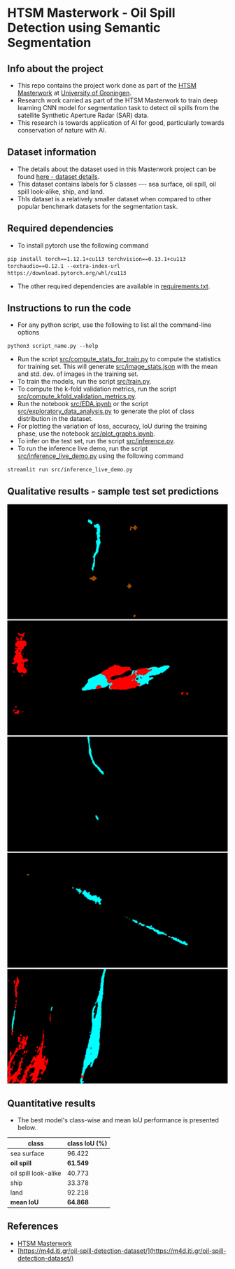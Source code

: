 # HTSM Masterwork - Oil Spill Detection using Semantic Segmentation


## Info about the project
* This repo contains the project work done as part of the [HTSM Masterwork](https://www.rug.nl/education/honours-college/htsm-masterprogramme/about-the-programme) at [University of Groningen](https://www.rug.nl/).
* Research work carried as part of the HTSM Masterwork to train deep learning CNN model for segmentation task to detect oil spills from the satellite
Synthetic Aperture Radar (SAR) data.
* This research is towards application of AI for good, particularly towards conservation of nature with AI.


## Dataset information
* The details about the dataset used in this Masterwork project can be found [here - dataset details](https://m4d.iti.gr/oil-spill-detection-dataset/).
* This dataset contains labels for 5 classes --- sea surface, oil spill, oil spill look-alike, ship, and land.
* ThIs dataset is a relatively smaller dataset when compared to other popular benchmark datasets for the segmentation task.

## Required dependencies
* To install pytorch use the following command
```
pip install torch==1.12.1+cu113 torchvision==0.13.1+cu113 torchaudio==0.12.1 --extra-index-url https://download.pytorch.org/whl/cu113
```
* The other required dependencies are available in [requirements.txt](requirements.txt).


## Instructions to run the code
* For any python script, use the following to list all the command-line options
```
python3 script_name.py --help
```
* Run the script [src/compute_stats_for_train.py](src/compute_stats_for_train.py) to
compute the statistics for training set. This will generate [src/image_stats.json](src/image_stats.json)
with the mean and std. dev. of images in the training set.
* To train the models, run the script [src/train.py](src/train.py).
* To compute the k-fold validation metrics, run the script [src/compute_kfold_validation_metrics.py](src/compute_kfold_validation_metrics.py).
* Run the notebook [src/EDA.ipynb](src/EDA.ipynb) or the script [src/exploratory_data_analysis.py](src/exploratory_data_analysis.py) to generate the plot of class distribution in the dataset.
* For plotting the variation of loss, accuracy, IoU during the training phase, use the notebook [src/plot_graphs.ipynb](src/plot_graphs.ipynb).
* To infer on the test set, run the script [src/inference.py](src/inference.py).
* To run the inference live demo, run the script [src/inference_live_demo.py](src/inference_live_demo.py) using the following command
```
streamlit run src/inference_live_demo.py
```

## Qualitative results - sample test set predictions
![Sample predicted mask 1](images/pred_mask_img_0001.png?raw=true)
![Sample predicted mask 2](images/pred_mask_img_0007.png?raw=true)
![Sample predicted mask 3](images/pred_mask_img_0035.png?raw=true)
![Sample predicted mask 4](images/pred_mask_img_0054.png?raw=true)
![Sample predicted mask 5](images/pred_mask_img_0105.png?raw=true)


## Quantitative results

* The best model's class-wise and mean IoU performance is presented below.

class  |  class IoU (%)  |
-------|-----------------|
sea surface  |  96.422  |
**oil spill**  |  **61.549**  |
oil spill look-alike  |  40.773  |
ship  |  33.378  |
land  |  92.218  |
**mean IoU**  |  **64.868**  |


## References
* [HTSM Masterwork](https://www.rug.nl/education/honours-college/htsm-masterprogramme/about-the-programme)
* [https://m4d.iti.gr/oil-spill-detection-dataset/](https://m4d.iti.gr/oil-spill-detection-dataset/)
